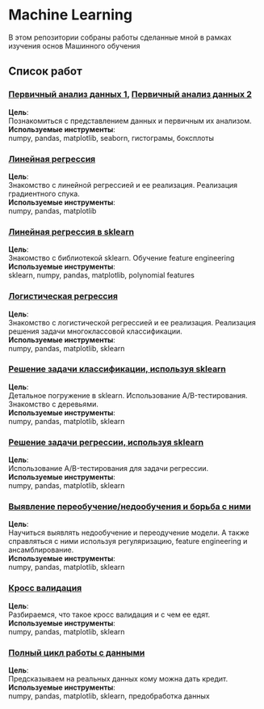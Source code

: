 # Machine Learning 
В этом репозитории собраны работы сделанные мной в рамках изучения основ Машинного обучения 

## Список работ
### [Первичный анализ данных 1](https://github.com/0neF0rA11/MachineLearning/blob/main/01_Введение_в_ML.ipynb), [Первичный анализ данных 2](https://github.com/0neF0rA11/MachineLearning/blob/main/02_Введение_в_ML_2.ipynb)  
**Цель**:  
Познакомиться c представлением данных и первичным их анализом.   
**Используемые инструменты**:  
numpy, pandas, matplotlib, seaborn, гистограмы, боксплоты
  
### [Линейная регрессия](https://github.com/0neF0rA11/MachineLearning/blob/main/03_Реализация_Линейной_Регрессии.ipynb)
**Цель**:  
Знакомство с линейной регрессией и ее реализация. Реализация градиентного спука.  
**Используемые инструменты**:  
numpy, pandas, matplotlib
  
### [Линейная регрессия в sklearn](https://github.com/0neF0rA11/MachineLearning/blob/main/04_Sklearn_%26_LinearRegression.ipynb)
**Цель**:  
Знакомство с библиотекой sklearn. Обучение feature engineering  
**Используемые инструменты**:  
sklearn, numpy, pandas, matplotlib, polynomial features
  
### [Логистическая регрессия](https://github.com/0neF0rA11/MachineLearning/blob/main/05_Реализация_Logistic_Regression.ipynb)
**Цель**:  
Знакомство с логистической регрессией и ее реализация. Реализация решения задачи многоклассовой классификации.   
**Используемые инструменты**:  
numpy, pandas, matplotlib, sklearn
  
### [Решение задачи классификации, используя sklearn](https://github.com/0neF0rA11/MachineLearning/blob/main/06_Classification_Models.ipynb)
**Цель**:  
Детальное погружение в sklearn. Использование A/B-тестирования. Знакомство с деревьями.  
**Используемые инструменты**:  
numpy, pandas, matplotlib, sklearn
  
### [Решение задачи регрессии, используя sklearn](https://github.com/0neF0rA11/MachineLearning/blob/main/07_Regression_Models.ipynb)
**Цель**:  
Использование A/B-тестирования для задачи регрессии.  
**Используемые инструменты**:  
numpy, pandas, matplotlib, sklearn

### [Выявление переобучение/недообучения и борьба с ними](https://github.com/0neF0rA11/MachineLearning/blob/main/08_Overtraining_Undertraining.ipynb)
**Цель**:  
Научиться выявлять недообучение и переодучение модели. А также справляться с ними используя регуляризацию,  feature engineering и ансамблирование.  
**Используемые инструменты**:  
numpy, pandas, matplotlib, sklearn

### [Кросс валидация](https://github.com/0neF0rA11/MachineLearning/blob/main/09_Cross_validation.ipynb)
**Цель**:  
Разбираемся, что такое кросс валидация и с чем ее едят. 
**Используемые инструменты**:  
numpy, pandas, matplotlib, sklearn

### [Полный цикл работы с данными](https://github.com/0neF0rA11/MachineLearning/blob/main/10_German_Credit.ipynb)  
**Цель**:  
Предсказываем на реальных данных кому можна дать кредит. 
**Используемые инструменты**:  
numpy, pandas, matplotlib, sklearn, предобработка данных
